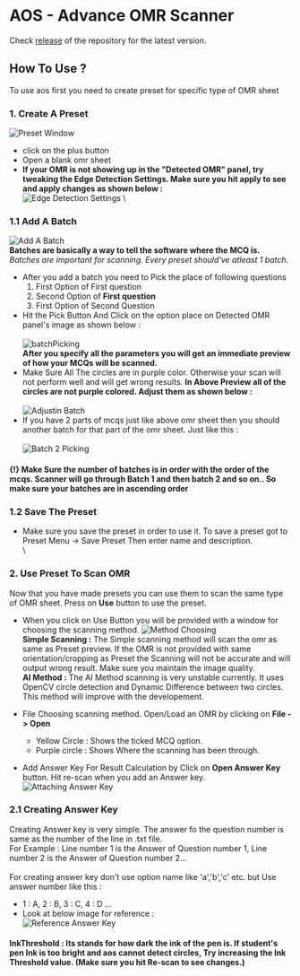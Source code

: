 # AOS - Advance OMR Scanner
Check [release](https://github.com/AeroAndZero/OMRScanner/releases) of the repository for the latest version.
## How To Use ?
To use aos first you need to create preset for specific type of OMR sheet
### 1. Create A Preset
![Preset Window](/images/presetWindow.png)
- click on the plus button
- Open a blank omr sheet
- **If your OMR is not showing up in the "Detected OMR" panel, try tweaking the Edge Detection Settings. Make sure you hit apply to see and apply changes as shown below :**
\
![Edge Detection Settings](/images/edgeDetectionSettings.gif)
\
### 1.1 Add A Batch
![Add A Batch](/images/addBatch.png)\
**Batches are basically a way to tell the software where the MCQ is.**\
*Batches are important for scanning. Every preset should've atleast 1 batch.*
- After you add a batch you need to Pick the place of following questions
  1. First Option of First question
  2. Second Option of **First question**
  3. First Option of Second Question
- Hit the Pick Button And Click on the option place on Detected OMR panel's image as shown below :\
\
![batchPicking](/images/batch1Picking.gif)\
**After you specify all the parameters you will get an immediate preview of how your MCQs will be scanned.**
- Make Sure All The circles are in purple color. Otherwise your scan will not perform well and will get wrong results.
**In Above Preview all of the circles are not purple colored. Adjust them as shown below :**\
\
![Adjustin Batch](/images/adjustingBatch1.gif)
- If you have 2 parts of mcqs just like above omr sheet then you should another batch for that part of the omr sheet. Just like this :\
\
![Batch 2 Picking](/images/batch2Picking.gif)
#### {!} Make Sure the number of batches is in order with the order of the mcqs. Scanner will go through Batch 1 and then batch 2 and so on.. So make sure your batches are in ascending order
### 1.2 Save The Preset
- Make sure you save the preset in order to use it. To save a preset got to Preset Menu -> Save Preset Then enter name and description.\
\
### 2. Use Preset To Scan OMR
Now that you have made presets you can use them to scan the same type of OMR sheet. Press on **Use** button to use the preset.
- When you click on Use Button you will be provided with a window for choosing the scanning method.
![Method Choosing](/images/methodWindow.png)
\
**Simple Scanning :** The Simple scanning method will scan the omr as same as Preset preview. If the OMR is not provided with same orientation/cropping as Preset the Scanning will not be accurate and will output wrong result. Make sure you maintain the image quality.\
**AI Method :** The AI Method scanning is very unstable currently. It uses OpenCV circle detection and Dynamic Difference between two circles. This method will improve with the developement.

- File Choosing scanning method. Open/Load an OMR by clicking on **File -> Open**
  - Yellow Circle : Shows the ticked MCQ option.
  - Purple circle : Shows Where the scanning has been through.
  
- Add Answer Key For Result Calculation by Click on **Open Answer Key** button. Hit re-scan when you add an Answer key.
![Attaching Answer Key](/images/attachingAnswerkey.gif)

### 2.1 Creating Answer Key
Creating Answer key is very simple. The answer fo the question number is same as the number of the line in .txt file.\
For Example : Line number 1 is the Answer of Question number 1, Line number 2 is the Answer of Question number 2...\
\
For creating answer key don't use option name like 'a','b','c' etc. but Use answer number like this :
  - 1 : A,  2 : B,  3 : C, 4 : D ...
- Look at below image for reference :
\
![Reference Answer Key](/images/refAnswerKey.png)
#### InkThreshold : Its stands for how dark the ink of the pen is. If student's pen Ink is too bright and aos cannot detect circles, Try increasing the Ink Threshold value. (Make sure you hit Re-scan to see changes.)
